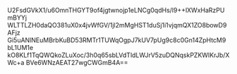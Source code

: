 U2FsdGVkX1/u6OmnTHGYT9of4jgtwnojp1eLNCg0qdHs/l9++lXWxHaRzPUmBYYj
WLTTLZH0daQO381uX0x4jvWfGV/1jl2mMgHST1duSj1i1vjqmQX1ZO8bowD9AFjz
Gi5uANlNEuMBrbKuBD53RMTr1TUWqOgpJ7kUV7pUg9c8c0Gn14ZpHtcM9bL1UM1e
kO8KLf1TqQWQkoZLuXoc/3h0q65sbLVdTldLWJrV5zuDQNqskPZKWIKrJb/XWc+a
BVe6WNzAEAT27wgCWGmB4A==
